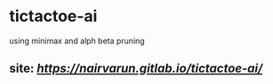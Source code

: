 # tictactoe-ai

using minimax and alph beta pruning

## site: *https://nairvarun.gitlab.io/tictactoe-ai/*
